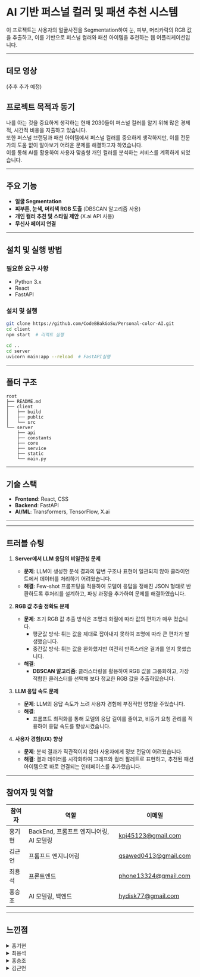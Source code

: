 # AI 기반 퍼스널 컬러 및 패션 추천 시스템

이 프로젝트는 사용자의 얼굴사진을 Segmentation하여 눈, 피부, 머리카락의 RGB 값을 추출하고, 이를 기반으로 퍼스널 컬러와 패션 아이템을 추천하는 웹 어플리케이션입니다.

---

## 데모 영상

(추후 추가 예정)

## 프로젝트 목적과 동기

나를 아는 것을 중요하게 생각하는 현재 2030들이 퍼스널 컬러를 알기 위해 많은 경제적, 시간적 비용을 지출하고 있습니다.  
또한 퍼스널 브랜딩과 패션 아이템에서 퍼스널 컬러를 중요하게 생각하지만, 이를 전문가의 도움 없이 알아보기 어려운 문제를 해결하고자 하였습니다.  
이를 통해 AI를 활용하여 사용자 맞춤형 개인 컬러를 분석하는 서비스를 계획하게 되었습니다.

---

## 주요 기능

- **얼굴 Segmentation**
- **피부톤, 눈색, 머리색 RGB 도출** (DBSCAN 알고리즘 사용)
- **개인 컬러 추천 및 스타일 제안** (X.ai API 사용)
- **무신사 페이지 연결**

---

## 설치 및 실행 방법

### 필요한 요구 사항

- Python 3.x
- React
- FastAPI

### 설치 및 실행

```bash
git clone https://github.com/CodeBBakGoSu/Personal-color-AI.git
cd client
npm start  # 리액트 실행

cd ..
cd server
uvicorn main:app --reload  # FastAPI실행
```

---

## 폴더 구조

```plaintext
root
├── README.md
├── client
│   ├── build
│   ├── public
│   └── src
└── server
    ├── api
    ├── constants
    ├── core
    ├── service
    ├── static
    └── main.py
```

---

## 기술 스택

- **Frontend**: React, CSS
- **Backend**: FastAPI
- **AI/ML**: Transformers, TensorFlow, X.ai

---

---

## 트러블 슈팅

1. **Server에서 LLM 응답의 비일관성 문제**

   - **문제**: LLM이 생성한 분석 결과의 답변 구조나 표현이 일관되지 않아 클라이언트에서 데이터를 처리하기 어려웠습니다.
   - **해결**: Few-shot 프롬프팅을 적용하여 모델이 응답을 정해진 JSON 형태로 반환하도록 후처리를 설계하고, 파싱 과정을 추가하여 문제를 해결하였습니다.

2. **RGB 값 추출 정확도 문제**

   - **문제**: 초기 RGB 값 추출 방식은 조명과 화질에 따라 값의 편차가 매우 컸습니다.
     - 평균값 방식: 튀는 값을 제대로 잡아내지 못하여 조명에 따라 큰 편차가 발생했습니다.
     - 중간값 방식: 튀는 값을 완화했지만 여전히 만족스러운 결과를 얻지 못했습니다.
   - **해결**:
     - **DBSCAN 알고리즘**: 클러스터링을 활용하여 RGB 값을 그룹화하고, 가장 적합한 클러스터를 선택해 보다 정교한 RGB 값을 추출하였습니다.

3. **LLM 응답 속도 문제**

   - **문제**: LLM의 응답 속도가 느려 사용자 경험에 부정적인 영향을 주었습니다.
   - **해결**:
     - 프롬프트 최적화를 통해 모델의 응답 길이를 줄이고, 비동기 요청 관리를 적용하여 응답 속도를 향상시켰습니다.

4. **사용자 경험(UX) 향상**
   - **문제**: 분석 결과가 직관적이지 않아 사용자에게 정보 전달이 어려웠습니다.
   - **해결**: 결과 데이터를 시각화하여 그래프와 컬러 팔레트로 표현하고, 추천된 패션 아이템으로 바로 연결되는 인터페이스를 추가했습니다.

---

## 참여자 및 역할

| 참여자 | 역할                                    | 이메일               |
| ------ | --------------------------------------- | -------------------- |
| 홍기현 | BackEnd, 프롬프트 엔지니어링, AI 모델링 | kpj45123@gmail.com   |
| 김근언 | 프롬프트 엔지니어링                     | qsawed0413@gmail.com |
| 최용석 | 프론트엔드                              | phone13324@gmail.com        |
| 홍승조 | AI 모델링, 백엔드                       | hydisk77@gmail.com   |

---

## 느낀점

<details>
<summary>홍기현</summary>
두 가지 AI 모델의 데이터셋 준비부터 Fine-tuning까지 전 과정을 실습해보고 싶었지만, 물리적 자원 부족과 환경적 한계로 인해 모든 과정을 완벽히 수행하지 못한 점이 아쉬웠습니다.  
AI 기술을 서비스화하기 위해서는 웹 개발 지식이 필수적이라는 점을 깨달았습니다.  
특히, AI가 생성한 데이터를 클라이언트가 쉽게 활용할 수 있도록 후처리하고 구조화하는 작업의 중요성을 깊이 이해하게 되었습니다.

이번 경험을 바탕으로, AI를 웹뿐만 아니라 IoT, 스마트 홈 등 다양한 도메인에 효과적으로 융합할 방법을 고민하며, 실질적인 가치를 제공하는 서비스를 개발하고자 합니다.

</details>

<details>
<summary>최용석</summary>
AI 모델이 생성한 원시 데이터를 그대로 사용하기에는 불필요한 부분이 많고 유연성이 부족하여 후처리를 통해 문제를 해결했습니다.

특히, 제품 추천을 웹페이지에서 진행할 때 크롤링 대신 URL 추출 방식을 사용함으로써 효율성과 속도를 높일 수 있었고, 이는 사용자 경험 향상으로 이어졌습니다.

이번 프로젝트에서는 완벽한 웹페이지 구축보다는 AI를 중심으로 진행하였으며, AI와 웹페이지를 유연하게 연결하는 부분에서 다소 부족함을 느꼈습니다.  
이번 프로젝트를 바탕으로 향후 AI를 활용한 웹페이지 서비스를 개발할 수 있는 역량을 키울 수 있었습니다.

</details>

<details>
<summary>홍승조</summary>
이번 프로젝트를 통해 AI 기술과 웹 개발을 융합하는 과정에서 많은 것을 배웠습니다.  
백엔드 개발과 컴퓨터 비전 기술을 실제 서비스에 적용하는 좋은 경험을 하였습니다.

시맨틱 세그멘테이션을 활용하여 얼굴 이미지에서 눈, 머리, 피부 색을 추출하고 클러스터링하여 각각 대표 RGB 값을 얻는 과정으로 여러 시도를 해보았고 이를 통해 이미지 처리와 머신러닝 알고리즘에 대한 이해도를 높일 수 있었습니다.

이번 경험을 통해 AI 기술과 웹 서비스의 결합이 상당히 중요하다는 것을 체감할 수 있었습니다.  
앞으로는 더 나아가 실시간 처리 기능을 개선하고 컴퓨터 비전 기술의 성능을 더욱 향상시킬 수 있는 방법을 연구하고 싶습니다.

</details>

<details>
<summary>김근언</summary>
얼굴을 피부, 눈, 머리카락으로 세그멘테이션을 한 뒤 퍼스널 컬러를 판별하는 모델까지 만드는 것을 목표로 하고 진행하였습니다.

이미지 처리를 처음하여 미숙한 부분이 많아 얼굴을 원하는 부분만 분리하는 모델을 찾는 것부터 쉽지 않았습니다.

또한, 퍼스널 컬러를 사진 속의 변수와 관계없이 추출할 수 있는 모델을 설계하여 진행하고 싶었지만, 이마저도 여러 가지 한계에 부딪혀 프롬프트 엔지니어링으로 커버할 수밖에 없었습니다.

이처럼 기획과 그에 맞는 데이터와 같은 준비물이 더더욱 중요하게 느껴졌습니다.

</details>
